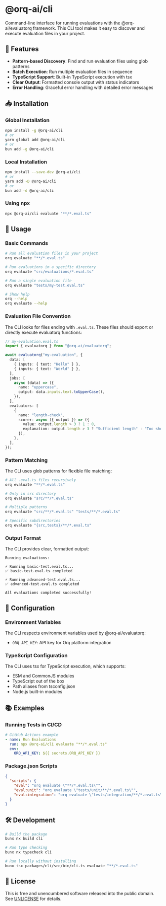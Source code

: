 # @orq-ai/cli

Command-line interface for running evaluations with the @orq-ai/evaluatorq framework. This CLI tool makes it easy to discover and execute evaluation files in your project.

## 🎯 Features

- **Pattern-based Discovery**: Find and run evaluation files using glob patterns
- **Batch Execution**: Run multiple evaluation files in sequence
- **TypeScript Support**: Built-in TypeScript execution with tsx
- **Clear Output**: Formatted console output with status indicators
- **Error Handling**: Graceful error handling with detailed error messages

## 📥 Installation

### Global Installation

```bash
npm install -g @orq-ai/cli
# or
yarn global add @orq-ai/cli
# or
bun add -g @orq-ai/cli
```

### Local Installation

```bash
npm install --save-dev @orq-ai/cli
# or
yarn add -D @orq-ai/cli
# or
bun add -d @orq-ai/cli
```

### Using npx

```bash
npx @orq-ai/cli evaluate "**/*.eval.ts"
```

## 🚀 Usage

### Basic Commands

```bash
# Run all evaluation files in your project
orq evaluate "**/*.eval.ts"

# Run evaluations in a specific directory
orq evaluate "src/evaluations/*.eval.ts"

# Run a single evaluation file
orq evaluate "tests/my-test.eval.ts"

# Show help
orq --help
orq evaluate --help
```

### Evaluation File Convention

The CLI looks for files ending with `.eval.ts`. These files should export or directly execute evaluatorq functions:

```typescript
// my-evaluation.eval.ts
import { evaluatorq } from "@orq-ai/evaluatorq";

await evaluatorq("my-evaluation", {
  data: [
    { inputs: { text: "Hello" } },
    { inputs: { text: "World" } },
  ],
  jobs: [
    async (data) => ({
      name: "uppercase",
      output: data.inputs.text.toUpperCase(),
    }),
  ],
  evaluators: [
    {
      name: "length-check",
      scorer: async ({ output }) => ({
        value: output.length > 3 ? 1 : 0,
        explanation: output.length > 3 ? "Sufficient length" : "Too short",
      }),
    },
  ],
});
```

### Pattern Matching

The CLI uses glob patterns for flexible file matching:

```bash
# All .eval.ts files recursively
orq evaluate "**/*.eval.ts"

# Only in src directory
orq evaluate "src/**/*.eval.ts"

# Multiple patterns
orq evaluate "src/**/*.eval.ts" "tests/**/*.eval.ts"

# Specific subdirectories
orq evaluate "{src,tests}/**/*.eval.ts"
```

### Output Format

The CLI provides clear, formatted output:

```
Running evaluations:

⚡ Running basic-test.eval.ts...
✅ basic-test.eval.ts completed

⚡ Running advanced-test.eval.ts...
✅ advanced-test.eval.ts completed

All evaluations completed successfully!
```

## 🔧 Configuration

### Environment Variables

The CLI respects environment variables used by @orq-ai/evaluatorq:

- `ORQ_API_KEY`: API key for Orq platform integration

### TypeScript Configuration

The CLI uses tsx for TypeScript execution, which supports:
- ESM and CommonJS modules
- TypeScript out of the box
- Path aliases from tsconfig.json
- Node.js built-in modules

## 📚 Examples

### Running Tests in CI/CD

```yaml
# GitHub Actions example
- name: Run Evaluations
  run: npx @orq-ai/cli evaluate "**/*.eval.ts"
  env:
    ORQ_API_KEY: ${{ secrets.ORQ_API_KEY }}
```

### Package.json Scripts

```json
{
  "scripts": {
    "eval": "orq evaluate \"**/*.eval.ts\"",
    "eval:unit": "orq evaluate \"tests/unit/**/*.eval.ts\"",
    "eval:integration": "orq evaluate \"tests/integration/**/*.eval.ts\""
  }
}
```

## 🛠️ Development

```bash
# Build the package
bunx nx build cli

# Run type checking
bunx nx typecheck cli

# Run locally without installing
bunx tsx packages/cli/src/bin/cli.ts evaluate "**/*.eval.ts"
```

## 📄 License

This is free and unencumbered software released into the public domain. See [UNLICENSE](https://unlicense.org) for details.